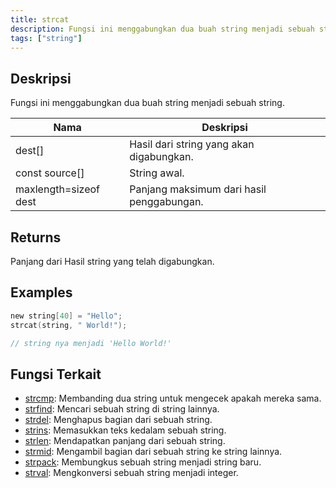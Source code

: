 ```yaml
---
title: strcat
description: Fungsi ini menggabungkan dua buah string menjadi sebuah string.
tags: ["string"]
---
```


<LowercaseNote />

## Deskripsi

Fungsi ini menggabungkan dua buah string menjadi sebuah string.

| Nama                  | Deskripsi                                            |
| --------------------- | ---------------------------------------------------- |
| dest[]                | Hasil dari string yang akan digabungkan.             |
| const source[]        | String awal.                                         |
| maxlength=sizeof dest | Panjang maksimum dari hasil penggabungan.            |

## Returns

Panjang dari Hasil string yang telah digabungkan.

## Examples

```c
new string[40] = "Hello";
strcat(string, " World!");

// string nya menjadi 'Hello World!'
```

## Fungsi Terkait

- [strcmp](strcmp): Membanding dua string untuk mengecek apakah mereka sama.
- [strfind](strfind): Mencari sebuah string di string lainnya.
- [strdel](strdel): Menghapus bagian dari sebuah string.
- [strins](strins): Memasukkan teks kedalam sebuah string.
- [strlen](strlen): Mendapatkan panjang dari sebuah string.
- [strmid](strmid): Mengambil bagian dari sebuah string ke string lainnya.
- [strpack](strpack): Membungkus sebuah string menjadi string baru.
- [strval](strval): Mengkonversi sebuah string menjadi integer.
